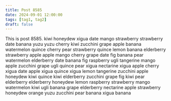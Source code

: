 ```yaml
---
title: Post 8585
date: 2024-09-01 12:00:00
tags: [tag1, tag2]
draft: false
---
```

This is post 8585.
kiwi
honeydew
xigua
date
mango
strawberry
strawberry
date
banana
yuzu
yuzu
cherry
kiwi
zucchini
grape
apple
banana
watermelon
quince
cherry
pear
strawberry
quince
lemon
banana
elderberry
strawberry
apple
apple
mango
cherry
grape
date
fig
banana
pear
watermelon
elderberry
date
banana
fig
raspberry
ugli
tangerine
mango
apple
zucchini
grape
ugli
quince
pear
xigua
nectarine
xigua
apple
cherry
xigua
date
apple
xigua
quince
xigua
lemon
tangerine
zucchini
apple
honeydew
kiwi
quince
kiwi
elderberry
zucchini
grape
fig
kiwi
pear
elderberry
elderberry
honeydew
lemon
raspberry
strawberry
mango
watermelon
kiwi
ugli
banana
grape
elderberry
nectarine
apple
strawberry
honeydew
orange
yuzu
zucchini
pear
banana
xigua
banana
